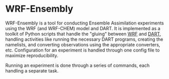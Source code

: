 # WRF-Ensembly

WRF-Ensembly is a tool for conducting Ensemble Assimilation experiments using the WRF (and WRF-CHEM) model and DART. It is implemented as a toolkit of Python scripts that handle the "gluing" between [WRF](https://github.com/wrf-model/wrf) and [DART](https://github.com/NCAR/DART), handling activities like running the necessary DART programs, creating the namelists, and converting observations using the appropriate converters, etc. Configuration for an experiment is handled through one config file to maximize reproducibility.

Running an experiment is done through a series of commands, each handling a separate task.